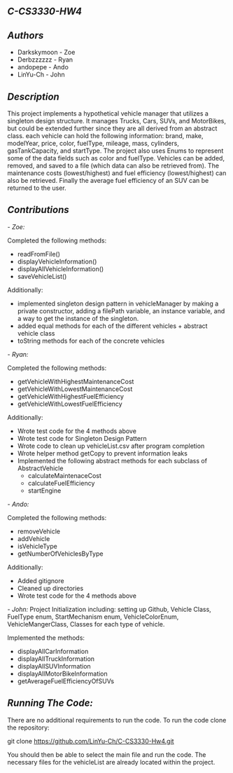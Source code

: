 **_C-CS3330-HW4_**
------------------------------

_**Authors**_
------------------------------
- Darkskymoon - Zoe
- Derbzzzzzz - Ryan
- andopepe - Ando
- LinYu-Ch - John

**_Description_**
---------------------------
This project implements a hypothetical vehicle manager that utilizes a singleton design structure. It manages Trucks, Cars, SUVs, and MotorBikes, but could be extended further since they are all derived from an abstract class. each vehicle can hold the following information: brand, make, modelYear, price, color, fuelType, mileage, mass, cylinders, gasTankCapacity, and startType. The project also uses Enums to represent some of the data fields such as color and fuelType. Vehicles can be added, removed, and saved to a file (which data can also be retrieved from). The maintenance costs (lowest/highest) and fuel efficiency (lowest/highest) can also be retrieved. Finally the average fuel efficiency of an SUV can be returned to the user.

**_Contributions_**
----------------------------
_- Zoe:_

Completed the following methods:
- readFromFile()
- displayVehicleInformation()
- displayAllVehicleInformation()
- saveVehicleList()

Additionally:
- implemented singleton design pattern in vehicleManager by making a private constructor, adding a filePath variable, an instance variable, and a way to get the instance of the singleton.
- added equal methods for each of the different vehicles + abstract vehicle class
- toString methods for each of the concrete vehicles

_- Ryan:_  
    
Completed the following methods:  
-  getVehicleWithHighestMaintenanceCost  
-  getVehicleWithLowestMaintenanceCost  
-  getVehicleWithHighestFuelEfficiency  
-  getVehicleWithLowestFuelEfficiency  

Additionally:  
- Wrote test code for the 4 methods above  
- Wrote test code for Singleton Design Pattern  
- Wrote code to clean up vehicleList.csv after program completion  
- Wrote helper method getCopy to prevent information leaks
- Implemented the following abstract methods for each subclass of AbstractVehicle  
    * calculateMaintenaceCost  
    * calculateFuelEfficiency  
    * startEngine  

_- Ando:_

Completed the following methods:  
-   removeVehicle
-   addVehicle
-   isVehicleType
-   getNumberOfVehiclesByType

Additionally:  
- Added gitignore
- Cleaned up directories
- Wrote test code for the 4 methods above  

_- John:_
Project Initialization including: setting up Github, Vehicle Class, FuelType enum, StartMechanism enum, VehicleColorEnum, VehicleMangerClass, Classes for each type of vehicle. 

Implemented the methods:
-    displayAllCarInformation
-    displayAllTruckInformation
-    displayAllSUVInformation
-    displayAllMotorBikeInformation
-    getAverageFuelEfficiencyOfSUVs

_**Running The Code:**_
--------------------------
There are no additional requirements to run the code. To run the code clone the repository:

git clone https://github.com/LinYu-Ch/C-CS3330-Hw4.git

You should then be able to select the main file and run the code. The necessary files for the vehicleList are already located within the project.
